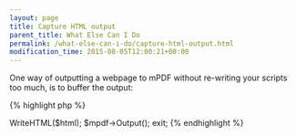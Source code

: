 ```yaml
---
layout: page
title: Capture HTML output
parent_title: What Else Can I Do
permalink: /what-else-can-i-do/capture-html-output.html
modification_time: 2015-08-05T12:00:21+00:00
---
```


One way of outputting a webpage to mPDF without re-writing your scripts too much, is to buffer the output:

{% highlight php %}
<?php

include("../mpdf.php");

$mpdf=new mPDF();

// Buffer the following html with PHP so we can store it to a variable later

ob_start();

// This is where your script would normally output the HTML using echo or print

// Now collect the output buffer into a variable

$html = ob_get_contents();

ob_end_clean();

// send the captured HTML from the output buffer to the mPDF class for processing

$mpdf->WriteHTML($html);

$mpdf->Output();

exit;
{% endhighlight %}

